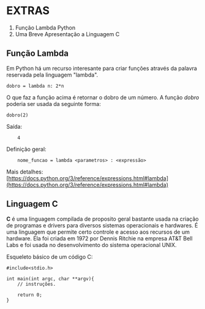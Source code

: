 
# EXTRAS

1. Função Lambda Python
2. Uma Breve Apresentação a Linguagem C


## Função Lambda

Em Python há um recurso interesante para criar funções através da palavra reservada pela linguagem "lambda".

```
dobro = lambda n: 2*n
```

O que faz a função acima é retornar o dobro de um número. A função *dobro* poderia ser usada da seguinte forma:

```
dobro(2)
```

Saída:

```
	4
```

Definição geral:

```
	nome_funcao = lambda <parametros> : <expressão>
```

Mais detalhes: [https://docs.python.org/3/reference/expressions.html#lambda](https://docs.python.org/3/reference/expressions.html#lambda)


## Linguagem C


**C** é uma linguagem compilada de proposito geral bastante usada na criação de programas e drivers para diversos sistemas operacionais e hardwares. É uma linguagem que permite certo controle e acesso aos recursos de um hardware. Ela foi criada em 1972 por Dennis Ritchie na empresa AT&T Bell Labs e foi usada no desenvolvimento do sistema operacional UNIX.

Esqueleto básico de um código C:

```
#include<stdio.h>

int main(int argc, char **argv){
	// instruções.

	return 0;
}
```


